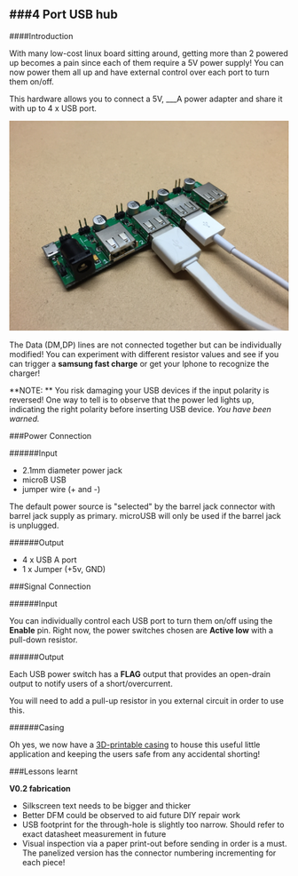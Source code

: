 ###4 Port USB hub
----------

####Introduction

With many low-cost linux board sitting around, getting more than 2 powered up becomes a pain since each of them require a 5V power supply! You can now power them all up and have external control over each port to turn them on/off.

This hardware allows you to connect a 5V, ___A power adapter and share it with up to 4 x USB port.

![USB-power-hub-x4](Images/USB-Power-Hub-x4.JPG)

The Data (DM,DP) lines are not connected together but can be individually modified!  You can experiment with different resistor values and see if you can trigger a **samsung fast charge** or get your Iphone to recognize the charger!

**NOTE: ** You risk damaging your USB devices if the input polarity is reversed! One way to tell is to observe that the power led lights up, indicating the right polarity before inserting USB device. *You have been warned.*

###Power Connection

######Input
- 2.1mm diameter power jack
- microB USB
- jumper wire (+ and -)

The default power source is "selected" by the barrel jack connector with barrel jack supply as primary. microUSB will only be used if the barrel jack is unplugged.

######Output
- 4 x USB A port
- 1 x Jumper (+5v, GND)

###Signal Connection

######Input

You can individually control each USB port to turn them on/off using the **Enable** pin. Right now, the power switches chosen are **Active low** with a pull-down resistor.

######Output

Each USB power switch has a **FLAG** output that provides an open-drain output to notify users of a short/overcurrent.

You will need to add a pull-up resistor in you external circuit in order to use this.

######Casing

Oh yes, we now have a [3D-printable casing](casing) to house this useful little application and keeping the users safe from any accidental shorting!

###Lessons learnt

**V0.2 fabrication**
- Silkscreen text needs to be bigger and thicker
- Better DFM could be observed to aid future DIY repair work
- USB footprint for the through-hole is slightly too narrow. Should refer to exact datasheet measurement in future
- Visual inspection via a paper print-out before sending in order is a must. The panelized version has the connector numbering incrementing for each piece!

